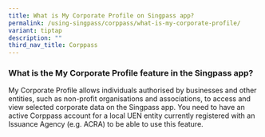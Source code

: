 ```yaml
---
title: What is My Corporate Profile on Singpass app?
permalink: /using-singpass/corppass/what-is-my-corporate-profile/
variant: tiptap
description: ""
third_nav_title: Corppass
---
```

<h3>What is the My Corporate Profile feature in the Singpass app?</h3>
<p>My Corporate Profile allows individuals authorised by businesses and other
entities, such as non-profit organisations and associations, to access
and view selected corporate data on the Singpass app. You need to have
an active Corppass account for a local UEN entity currently registered
with an Issuance Agency (e.g. ACRA) to be able to use this feature.</p>